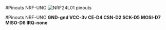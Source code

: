 #Pinouts NRF-UNO
![NRF24L01 pinouts](https://github.com/DavydenkoAnton/Arduino/tree/master/eva/points/panchenko/bathroom/airHumTemp/uno/images)<br>

#Pinouts NRF-UNO
**GND-gnd VCC-3v
CE-D4   CSN-D2
SCK-D5  MOSI-D7
MISO-D6 IRQ-none**
